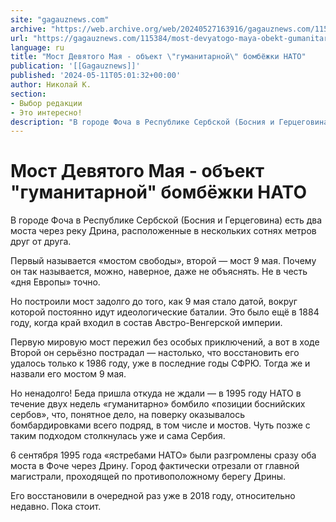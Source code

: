 ```yaml
---
site: "gagauznews.com"
archive: "https://web.archive.org/web/20240527163916/gagauznews.com/115384/most-devyatogo-maya-obekt-gumanitarnoj-bombyozhki-nato.html"
url: "https://gagauznews.com/115384/most-devyatogo-maya-obekt-gumanitarnoj-bombyozhki-nato.html"
language: ru
title: "Мост Девятого Мая - объект \"гуманитарной\" бомбёжки НАТО"
publication: '[[Gagauznews]]'
published: '2024-05-11T05:01:32+00:00'
author: Николай К.
section:
- Выбор редакции
- Это интересно!
description: "В городе Фоча в Республике Сербской (Босния и Герцеговина) есть два моста через реку Дрина, расположенные в нескольких сотнях метров друг от друга. Первый называется «мостом свободы», второй — мост 9 мая. Почему он так называется, можно, наверное, даже не объяснять. Не в честь «дня Европы» точно. Но построили мост задолго до того, как 9 мая стало датой, вокруг которой постоянно идут идеологические баталии. Это было ещё в 1884 году, когда край входил в состав Австро-Венгерской империи. Первую мировую мост пережил без особых приключений, а вот в ходе Второй он серьёзно пострадал — настолько, что восстановить его удалось только к […]"
---
```


# Мост Девятого Мая - объект "гуманитарной" бомбёжки НАТО

В городе Фоча в Республике Сербской (Босния и Герцеговина) есть два моста через реку Дрина, расположенные в нескольких сотнях метров друг от друга.

Первый называется «мостом свободы», второй — мост 9 мая. Почему он так называется, можно, наверное, даже не объяснять. Не в честь «дня Европы» точно.

Но построили мост задолго до того, как 9 мая стало датой, вокруг которой постоянно идут идеологические баталии. Это было ещё в 1884 году, когда край входил в состав Австро-Венгерской империи.

Первую мировую мост пережил без особых приключений, а вот в ходе Второй он серьёзно пострадал — настолько, что восстановить его удалось только к 1986 году, уже в последние годы СФРЮ. Тогда же и назвали его мостом 9 мая.

Но ненадолго! Беда пришла откуда не ждали — в 1995 году НАТО в течение двух недель «гуманитарно» бомбило «позиции боснийских сербов», что, понятное дело, на поверку оказывалось бомбардировками всего подряд, в том числе и мостов. Чуть позже с таким подходом столкнулась уже и сама Сербия.

6 сентября 1995 года «ястребами НАТО» были разгромлены сразу оба моста в Фоче через Дрину. Город фактически отрезали от главной магистрали, проходящей по противоположному берегу Дрины.

Его восстановили в очередной раз уже в 2018 году, относительно недавно. Пока стоит.